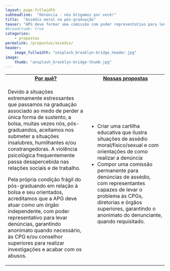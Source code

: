```yaml
---
layout: page-fullwidth
subheadline:  "Denúncia - nós brigamos por você!"
title:  "Assédio moral na pós-graduação"
teaser: "APG deve formar uma comissão com poder representativo para levar denúncias às APG e órgãos superiores."
#breadcrumb: true
categories:
    - propostas
permalink: /propostas/assedio/
header:
    image_fullwidth: "unsplash_brooklyn-bridge_header.jpg"
image:
    thumb: "unsplash_brooklyn-bridge-thumb.jpg"
---
```

<table style="width: 100%">
    <tr>
        <td><b><u><center>Por quê?</center></u></b></td><td><b><u><center>Nossas propostas</center></u></b></td>
    </tr><tr>
        <td><p>Devido à situações extremamente estressantes que passamos na graduação associado ao medo de perder a única forma de sustento, a bolsa, muitas vezes nós, pós-graduandos, aceitamos nos submeter a situações insalubres, humilhantes e/ou constrangedoras. A violência psicológica frequentemente passa desapercebida nas relações sociais e de trabalho.</p>
            <p>Pela própria condição frágil do pós-graduando em relação à bolsa e seu orientados, acreditamos que a APG deve atuar como um órgão independente, com poder representativo para levar denúncias, garantindo anonimato quando necessário, às CPG e/ou conselhor superiores para realizar investigações e acabar com os abusos.</p>
        </td><td>
            <p><ul>
                <li>Criar uma cartilha educativa que ilustra situações de assédio moral/físico/sexual e com orientações de como realizar a denúncia</li>
                <li>Compor uma comissão permanente para denúncias de assédio, com representantes capazes de levar o problema às CPGs, diretorias e órgãos superiores, garantindo o anonimato do denunciante, quando requisitado.</li>
            </ul></p>
        </td>
    </tr>
</table>
